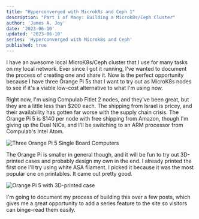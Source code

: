 ```yaml
---
title: "Hyperconverged with Microk8s and Ceph 1"
description: "Part 1 of Many: Building a Microk8s/Ceph Cluster"
author: 'James A. Joy'
date: '2023-06-10'
updated: '2023-06-10'
series: 'Hyperconverged with Microk8s and Ceph'
published: true
---
```


I have an awesome local MicroK8s/Ceph cluster that I use for many tasks on my local network. Ever since I got it running, I've wanted to document the process of creating one and share it. Now is the perfect opportunity because I have three Orange Pi 5s that I want to try out as MicroK8s nodes to see if it's a viable low-cost alternative to what I'm using now.

Right now, I'm using Compulab Fitlet 2 nodes, and they've been great, but they are a little less than $200 each. The shipping from Israel is pricey, and their availability has gotten far worse with the supply chain crisis. The Orange Pi 5 is $140 per node with free shipping from Amazon, though I'm giving up the Dual NICs, and I'll be switching to an ARM processor from Compulab's Intel Atom.

![Three Orange Pi 5 Single Board Computers](https://res.cloudinary.com/jarautomation/image/upload/f_auto,q_auto,w_700/v1686537193/jamesjoy.site/Orange_Pi_5s.jpg)

The Orange Pi is smaller in general though, and it will be fun to try out 3D-printed cases and probably design my own in the end. I already printed the first one I'll try using white ASA filament. I picked it because it was the most popular one on printables. It came out pretty good.

![Orange Pi 5 with 3D-printed case](https://res.cloudinary.com/jarautomation/image/upload/f_auto,q_auto,w_700/v1686537193/jamesjoy.site/Orange_Pi_5_with_3D_Printed_Case.jpg)

I'm going to document my process of building this over a few posts, which gives me a great opportunity to add a series feature to the site so visitors can binge-read them easily.
